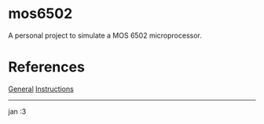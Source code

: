 # mos6502

A personal project to simulate a MOS 6502 microprocessor.

# References

[General](http://6502.org/users/obelisk/6502/index.html)
[Instructions](https://www.masswerk.at/6502/6502_instruction_set.html)

---
jan :3
